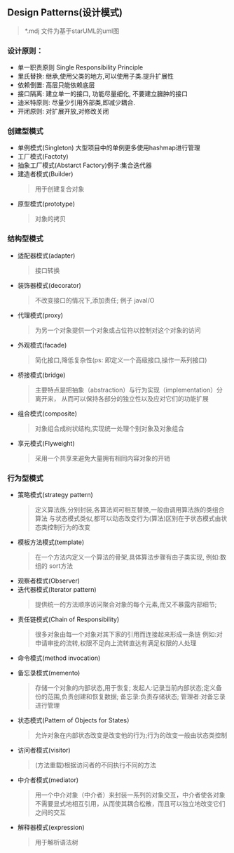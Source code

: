 ## Design Patterns(设计模式)

> *.mdj 文件为基于starUML的uml图
### 设计原则：
* 单一职责原则 Single Responsibility Principle
* 里氏替换: 继承,使用父类的地方,可以使用子类.提升扩展性
* 依赖倒置: 高层只能依赖底层
* 接口隔离:  建立单一的接口, 功能尽量细化, 不要建立臃肿的接口
* 迪米特原则: 尽量少引用外部类,即减少耦合.
* 开闭原则: 对扩展开放,对修改关闭


### 创建型模式
* 单例模式(Singleton) 大型项目中的单例更多使用hashmap进行管理
* 工厂模式(Factoty)
* 抽象工厂模式(Abstarct Factory)例子:集合迭代器
* 建造者模式(Builder)
    >用于创建复合对象
* 原型模式(prototype)
    >对象的拷贝

### 结构型模式
* 适配器模式(adapter)
    >接口转换
* 装饰器模式(decorator)
    >不改变接口的情况下,添加责任;
     例子 javaI/O
* 代理模式(proxy)
    >为另一个对象提供一个对象或占位符以控制对这个对象的访问
    
* 外观模式(facade)
    >简化接口,降低复杂性(ps: 即定义一个高级接口,操作一系列接口)
* 桥接模式(bridge)
    >主要特点是把抽象（abstraction）与行为实现（implementation）分离开来，
    从而可以保持各部分的独立性以及应对它们的功能扩展
* 组合模式(composite)
    >对象组合成树状结构,实现统一处理个别对象及对象组合
* 享元模式(Flyweight)
    >采用一个共享来避免大量拥有相同内容对象的开销
    
### 行为型模式
* 策略模式(strategy pattern)
    > 定义算法族,分别封装,各算法间可相互替换,一般由调用算法族的类组合算法
    与状态模式类似,都可以动态改变行为(算法)区别在于状态模式由状态类控制行为的改变
* 模板方法模式(template)
    >在一个方法内定义一个算法的骨架,具体算法步骤有由子类实现,
    例如:数组的 sort方法
* 观察者模式(Observer)
* 迭代器模式(Iterator pattern)
    >提供统一的方法顺序访问聚合对象的每个元素,而又不暴露内部细节;
* 责任链模式(Chain of Responsibility)
    >很多对象由每一个对象对其下家的引用而连接起来形成一条链
    例如:对申请审批的流转,权限不足向上流转直达有满足权限的人处理
* 命令模式(method invocation)
    > 
* 备忘录模式(memento)
    >存储一个对象的内部状态,用于恢复;
    发起人:记录当前内部状态;定义备份的范围,负责创建和恢复数据;
    备忘录:负责存储状态;
    管理者:对备忘录进行管理
* 状态模式(Pattern of Objects for States）
    >允许对象在内部状态改变是改变他的行为;行为的改变一般由状态类控制
* 访问者模式(visitor)
    >(方法重载)根据访问者的不同执行不同的方法
* 中介者模式(mediator)
    >用一个中介对象（中介者）来封装一系列的对象交互，中介者使各对象不需要显式地相互引用，从而使其耦合松散，而且可以独立地改变它们之间的交互
* 解释器模式(expression)
    >用于解析语法树